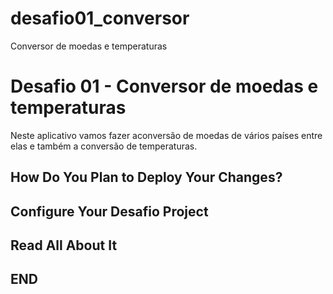 # desafio01_conversor
Conversor de moedas e temperaturas

# Desafio 01 - Conversor de moedas e temperaturas

Neste aplicativo vamos fazer aconversão de moedas de vários países entre elas e também a conversão de temperaturas.

## How Do You Plan to Deploy Your Changes?



## Configure Your Desafio Project



## Read All About It


## END